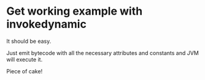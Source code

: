 # Get working example with invokedynamic

It should be easy.

Just emit bytecode with all the necessary attributes and constants and JVM will execute it.

Piece of cake!